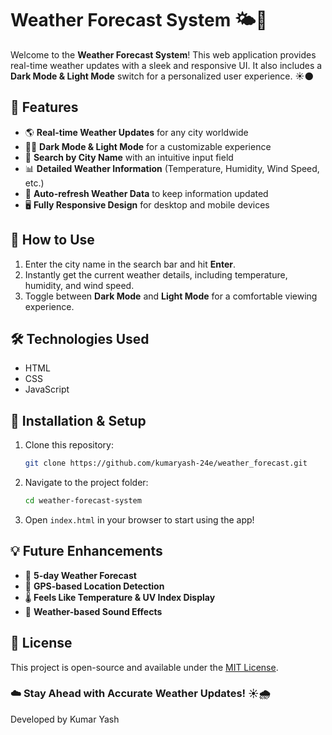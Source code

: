 # Weather Forecast System 🌤️🌙

Welcome to the **Weather Forecast System**! This web application provides real-time weather updates with a sleek and responsive UI. It also includes a **Dark Mode & Light Mode** switch for a personalized user experience. ☀️🌑



## 🚀 Features

- 🌎 **Real-time Weather Updates** for any city worldwide
- 🌙🌞 **Dark Mode & Light Mode** for a customizable experience
- 📍 **Search by City Name** with an intuitive input field
- 📊 **Detailed Weather Information** (Temperature, Humidity, Wind Speed, etc.)
- 🔄 **Auto-refresh Weather Data** to keep information updated
- 🖥️ **Fully Responsive Design** for desktop and mobile devices

## 📜 How to Use

1. Enter the city name in the search bar and hit **Enter**.
2. Instantly get the current weather details, including temperature, humidity, and wind speed.
3. Toggle between **Dark Mode** and **Light Mode** for a comfortable viewing experience.

## 🛠️ Technologies Used

- HTML
- CSS
- JavaScript

## 🎯 Installation & Setup

1. Clone this repository:
   ```bash
   git clone https://github.com/kumaryash-24e/weather_forecast.git
   ```
2. Navigate to the project folder:
   ```bash
   cd weather-forecast-system
   ```
3. Open `index.html` in your browser to start using the app!

## 💡 Future Enhancements

- 📅 **5-day Weather Forecast**
- 📍 **GPS-based Location Detection**
- 🌡️ **Feels Like Temperature & UV Index Display**
- 🎵 **Weather-based Sound Effects**

## 📝 License

This project is open-source and available under the [MIT License](LICENSE).

### ☁️ Stay Ahead with Accurate Weather Updates! ☀️🌧️
Developed by Kumar Yash

